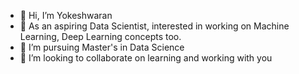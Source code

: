 - 👋 Hi, I’m Yokeshwaran
- 👀 As an aspiring Data Scientist, interested in working on Machine Learning, Deep Learning concepts too.
- 🌱 I’m pursuing Master's in Data Science
- 💞️ I’m looking to collaborate on learning and working with you
